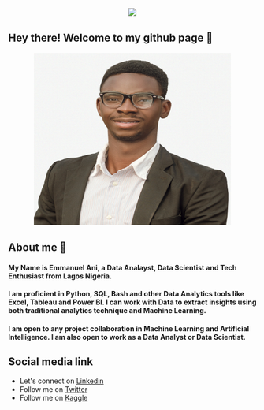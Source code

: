 <div id="header" align="center">
  <img src="https://media.giphy.com/media/M9gbBd9nbDrOTu1Mqx/giphy.gif" width="100"/>
</div>

## Hey there! Welcome to my github page 🙂

<div align="center">
  <img src="IMG_5672.JPG" width="400" height="350"/>
</div>

## About me 🙂

#### My Name is Emmanuel Ani, a Data Analayst, Data Scientist and Tech Enthusiast from Lagos Nigeria. 

#### I am proficient in Python, SQL, Bash and other Data Analytics tools like Excel, Tableau and Power BI. I can work with Data to extract insights using both traditional analytics technique and Machine Learning.

#### I am open to any project collaboration in Machine Learning and Artificial Intelligence. I am also open to work as a Data Analyst or Data Scientist.

## Social media link
* Let's connect on [Linkedin](https://www.linkedin.com/in/emmanuel-ani-b2b680202)
* Follow me on [Twitter](https://twitter.com/emmanuelani_)
* Follow me on [Kaggle](https://www.kaggle.com/emmanuelani)
